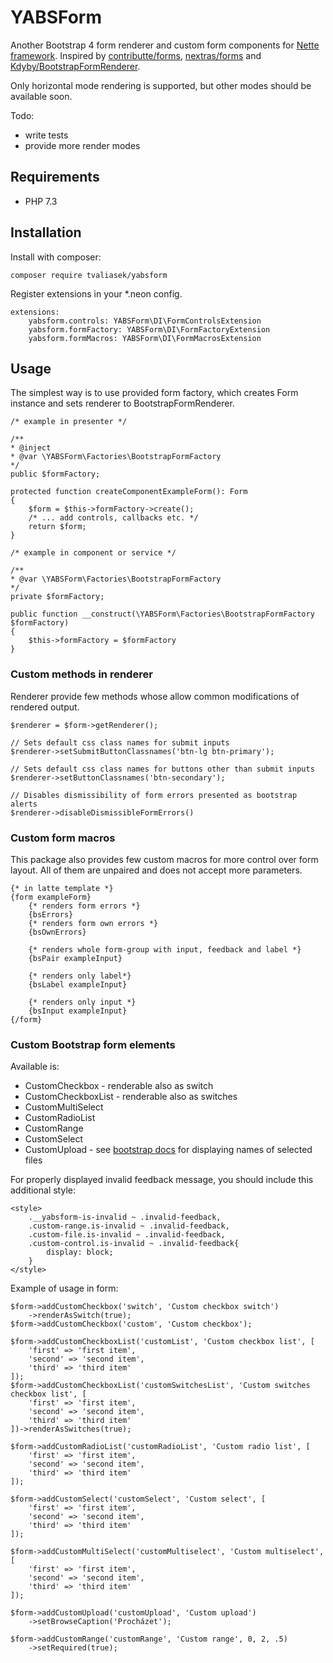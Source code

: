 YABSForm
=================

Another Bootstrap 4 form renderer and custom form components for [Nette framework](https://nette.org).
Inspired by [contributte/forms](https://github.com/contributte/forms), [nextras/forms](https://github.com/nextras/forms) and [Kdyby/BootstrapFormRenderer](https://github.com/Kdyby/BootstrapFormRenderer).

Only horizontal mode rendering is supported, but other modes should be available soon.

Todo: 
 - write tests
 - provide more render modes
 
Requirements
------------

- PHP 7.3

Installation
------------
Install with composer:

	composer require tvaliasek/yabsform
	
Register extensions in your *.neon config.

    extensions:
        yabsform.controls: YABSForm\DI\FormControlsExtension
        yabsform.formFactory: YABSForm\DI\FormFactoryExtension
        yabsform.formMacros: YABSForm\DI\FormMacrosExtension
        
Usage
----------------

The simplest way is to use provided form factory, which creates 
Form instance and sets renderer to BootstrapFormRenderer.

	/* example in presenter */
	
	/**
    * @inject
    * @var \YABSForm\Factories\BootstrapFormFactory
    */
    public $formFactory;
    
    protected function createComponentExampleForm(): Form
    {
        $form = $this->formFactory->create();
        /* ... add controls, callbacks etc. */
        return $form;
    }
    
    /* example in component or service */
  
    /**
    * @var \YABSForm\Factories\BootstrapFormFactory
    */
    private $formFactory;
    
    public function __construct(\YABSForm\Factories\BootstrapFormFactory $formFactory)
    {
        $this->formFactory = $formFactory
    }

### Custom methods in renderer ###

Renderer provide few methods whose allow common modifications of rendered output.

    $renderer = $form->getRenderer();
    
    // Sets default css class names for submit inputs
    $renderer->setSubmitButtonClassnames('btn-lg btn-primary');
    
    // Sets default css class names for buttons other than submit inputs
    $renderer->setButtonClassnames('btn-secondary');
    
    // Disables dismissibility of form errors presented as bootstrap alerts
    $renderer->disableDismissibleFormErrors()
    
    
### Custom form macros ###

This package also provides few custom macros for more control over form layout.
All of them are unpaired and does not accept more parameters.

    {* in latte template *}
    {form exampleForm}
        {* renders form errors *}
        {bsErrors}
        {* renders form own errors *}
        {bsOwnErrors}
        
        {* renders whole form-group with input, feedback and label *}
        {bsPair exampleInput}
        
        {* renders only label*}
        {bsLabel exampleInput}
        
        {* renders only input *}
        {bsInput exampleInput}
    {/form}
    
### Custom Bootstrap form elements ###

Available is:
 - CustomCheckbox - renderable also as switch
 - CustomCheckboxList - renderable also as switches
 - CustomMultiSelect
 - CustomRadioList
 - CustomRange
 - CustomSelect
 - CustomUpload - see [bootstrap docs](https://getbootstrap.com/docs/4.3/components/forms/#file-browser) for displaying names of selected files
 
For properly displayed invalid feedback message, you should include this additional style:
    
    <style>
        .__yabsform-is-invalid ~ .invalid-feedback,
        .custom-range.is-invalid ~ .invalid-feedback,
        .custom-file.is-invalid ~ .invalid-feedback,
        .custom-control.is-invalid ~ .invalid-feedback{
            display: block;
        }
    </style>
    
Example of usage in form:

    $form->addCustomCheckbox('switch', 'Custom checkbox switch')
        ->renderAsSwitch(true);
    $form->addCustomCheckbox('custom', 'Custom checkbox');
    
    $form->addCustomCheckboxList('customList', 'Custom checkbox list', [
        'first' => 'first item',
        'second' => 'second item',
        'third' => 'third item'
    ]);
    $form->addCustomCheckboxList('customSwitchesList', 'Custom switches checkbox list', [
        'first' => 'first item',
        'second' => 'second item',
        'third' => 'third item'
    ])->renderAsSwitches(true);
    
    $form->addCustomRadioList('customRadioList', 'Custom radio list', [
        'first' => 'first item',
        'second' => 'second item',
        'third' => 'third item'
    ]);
    
    $form->addCustomSelect('customSelect', 'Custom select', [
        'first' => 'first item',
        'second' => 'second item',
        'third' => 'third item'
    ]);
    
    $form->addCustomMultiSelect('customMultiselect', 'Custom multiselect', [
        'first' => 'first item',
        'second' => 'second item',
        'third' => 'third item'
    ]);
    
    $form->addCustomUpload('customUpload', 'Custom upload')
        ->setBrowseCaption('Procházet');
    
    $form->addCustomRange('customRange', 'Custom range', 0, 2, .5)
        ->setRequired(true);
        